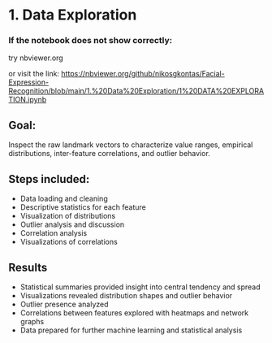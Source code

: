 # 1. Data Exploration

### If the notebook does not show correctly:
try nbviewer.org

or visit the link:
https://nbviewer.org/github/nikosgkontas/Facial-Expression-Recognition/blob/main/1.%20Data%20Exploration/1%20DATA%20EXPLORATION.ipynb

## Goal:
Inspect the raw landmark vectors to characterize value ranges, empirical distributions, inter-feature 
correlations, and outlier behavior.

## Steps included:
- Data loading and cleaning
- Descriptive statistics for each feature
- Visualization of distributions
- Outlier analysis and discussion
- Correlation analysis
- Visualizations of correlations 

## Results
- Statistical summaries provided insight into central tendency and spread
- Visualizations revealed distribution shapes and outlier behavior
- Outlier presence analyzed
- Correlations between features explored with heatmaps and network graphs
- Data prepared for further machine learning and statistical analysis
